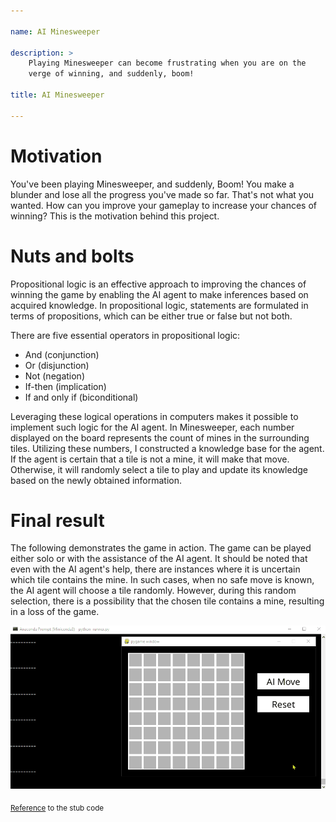 ```yaml
---

name: AI Minesweeper

description: >
    Playing Minesweeper can become frustrating when you are on the
    verge of winning, and suddenly, boom!

title: AI Minesweeper

---
```


# Motivation

You've been playing Minesweeper, and suddenly, Boom! You make a
blunder and lose all the progress you've made so far. That's not what
you wanted. How can you improve your gameplay to increase your chances
of winning? This is the motivation behind this project.

# Nuts and bolts

Propositional logic is an effective approach to improving the chances
of winning the game by enabling the AI agent to make inferences based
on acquired knowledge. In propositional logic, statements are
formulated in terms of propositions, which can be either true or false
but not both.

There are five essential operators in propositional logic:

- And (conjunction)
- Or (disjunction)
- Not (negation)
- If-then (implication)
- If and only if (biconditional)

Leveraging these logical operations in computers makes it possible to
implement such logic for the AI agent. In Minesweeper, each number
displayed on the board represents the count of mines in the
surrounding tiles. Utilizing these numbers, I constructed a knowledge
base for the agent. If the agent is certain that a tile is not a mine,
it will make that move. Otherwise, it will randomly select a tile to
play and update its knowledge based on the newly obtained information.

# Final result

The following demonstrates the game in action. The game can be played
either solo or with the assistance of the AI agent. It should be noted
that even with the AI agent's help, there are instances where it is
uncertain which tile contains the mine. In such cases, when no safe
move is known, the AI agent will choose a tile randomly. However,
during this random selection, there is a possibility that the chosen
tile contains a mine, resulting in a loss of the game.

![](/assets/images/ai-minesweeper/demonstration.gif)

<sub><a
href="https://cs50.harvard.edu/ai/2020/projects/1/minesweeper/"
target="_blank">Reference</a> to the stub code</sub>

